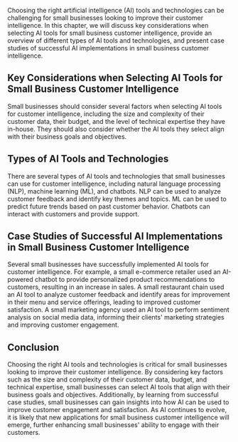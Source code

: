 

Choosing the right artificial intelligence (AI) tools and technologies can be challenging for small businesses looking to improve their customer intelligence. In this chapter, we will discuss key considerations when selecting AI tools for small business customer intelligence, provide an overview of different types of AI tools and technologies, and present case studies of successful AI implementations in small business customer intelligence.

Key Considerations when Selecting AI Tools for Small Business Customer Intelligence
-----------------------------------------------------------------------------------

Small businesses should consider several factors when selecting AI tools for customer intelligence, including the size and complexity of their customer data, their budget, and the level of technical expertise they have in-house. They should also consider whether the AI tools they select align with their business goals and objectives.

Types of AI Tools and Technologies
----------------------------------

There are several types of AI tools and technologies that small businesses can use for customer intelligence, including natural language processing (NLP), machine learning (ML), and chatbots. NLP can be used to analyze customer feedback and identify key themes and topics. ML can be used to predict future trends based on past customer behavior. Chatbots can interact with customers and provide support.

Case Studies of Successful AI Implementations in Small Business Customer Intelligence
-------------------------------------------------------------------------------------

Several small businesses have successfully implemented AI tools for customer intelligence. For example, a small e-commerce retailer used an AI-powered chatbot to provide personalized product recommendations to customers, resulting in an increase in sales. A small restaurant chain used an AI tool to analyze customer feedback and identify areas for improvement in their menu and service offerings, leading to improved customer satisfaction. A small marketing agency used an AI tool to perform sentiment analysis on social media data, informing their clients' marketing strategies and improving customer engagement.

Conclusion
----------

Choosing the right AI tools and technologies is critical for small businesses looking to improve their customer intelligence. By considering key factors such as the size and complexity of their customer data, budget, and technical expertise, small businesses can select AI tools that align with their business goals and objectives. Additionally, by learning from successful case studies, small businesses can gain insights into how AI can be used to improve customer engagement and satisfaction. As AI continues to evolve, it is likely that new applications for small business customer intelligence will emerge, further enhancing small businesses' ability to engage with their customers.
